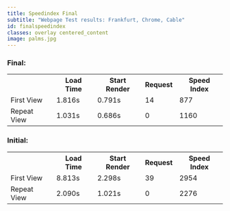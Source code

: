 ```yaml
---
title: Speedindex Final
subtitle: "Webpage Test results: Frankfurt, Chrome, Cable"
id: finalspeedindex
classes: overlay centered_content
image: palms.jpg
---
```


### Final:

<table class="tableizer-table">
<tr class="tableizer-firstrow"><th></th><th>Load Time</th><th>Start Render</th><th>Request</th><th>Speed Index</th></tr>
 <tr><td>First View</td><td>1.816s</td><td>0.791s</td><td>14</td><td>877</td></tr>
 <tr><td>Repeat View</td><td>1.031s</td><td>0.686s</td><td>0</td><td>1160</td></tr>
</table>


### Initial:

<table class="tableizer-table">
<tr class="tableizer-firstrow"><th></th><th>Load Time</th><th>Start Render</th><th>Request</th><th>Speed Index</th></tr>
 <tr><td>First View</td><td>8.813s</td><td>2.298s</td><td>39</td><td>2954</td></tr>
 <tr><td>Repeat View</td><td>2.090s</td><td>1.021s</td><td>0</td><td>2276</td></tr>
</table>